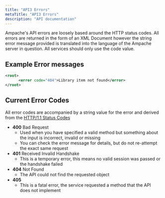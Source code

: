 ```yaml
---
title: "API3 Errors"
metaTitle: "API3 Errors"
description: "API documentation"
---
```


Ampache's API errors are loosely based around the HTTP status codes.
All errors are returned in the form of an XML Document however the string error message provided is translated into the language of the Ampache server in question. All services should only use the code value.

## Example Error messages

```xml
<root>
      <error code="404">Library item not found</error>
</root>
```

## Current Error Codes

All error codes are accompanied by a string value for the error and derived from the [HTTP/1.1 Status Codes](http://www.w3.org/Protocols/rfc2616/rfc2616-sec10.html)

* **400** Bad Request
  * Used when you have specified a valid method but something about the input is incorrect, invalid or missing
  * You can check the error message for details, but do not re-attempt the exact same request
* **401** Received Invalid Handshake
  * This is a temporary error, this means no valid session was passed or the handshake failed
* **404** Not Found
  * The API could not find the requested object
* **405**
  * This is a fatal error, the service requested a method that the API does not implement

